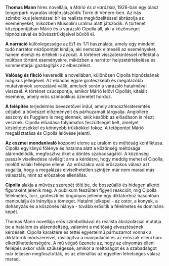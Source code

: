 **Thomas Mann** híres novellája, a _Márió és a varázsló_, 1926-ban egy olasz tengerparti nyaralás idején játszódik Torre di Venere-ben. Az írás szimbolikus jelentéssel bír és realista megközelítéssel ábrázolja az eseményeket, miközben Mussolini uralma alatt játszódik. A történet középpontjában Márió és a varázsló Cipolla áll, aki a közönséget hipnózisával és bűvésztrükkjeivel bűvöli el.

**A narráció** különlegessége az E/1 és T/1 használata, amely egy mindent tudó narrátor nézőpontját kínálja, aki nemcsak elmeséli az eseményeket, hanem elemzi és értékeli is azokat. A történet visszatekintéssel reflektál a múltban történt eseményekre, miközben a narrátor helyzetértékelése és kommentárjai gazdagítják az elbeszélést.

**Valóság és fikció** keveredik a novellában, különösen Cipolla hipnózisának mágikus jellegével. Az előadás egyre groteszkebb és megalázóbb mutatványok sorozatává válik, amelyek során a varázsló hatalmával visszaél. A történet csúcspontja, amikor Márió lelövi Cipollát, kitalált esemény, amely erős szimbolikus üzenetet hordoz.

**A felépítés** terjedelmes bevezetővel indul, amely atmoszférateremtés céljából a bűvészet előzményeit és párhuzamait tárgyalja. Angioliere asszony és Fuggiero is megjelennek, akik később az előadáson is részt vesznek. Cipolla előadása folyamatos feszültséget kelt, amelyet késleltetésekkel és könnyebb trükkökkel fokoz. A tetőpontot Márió megaláztatása és Cipolla lelövése jelenti.

**Az eszmei mondanivaló** központi eleme az uralom és méltóság konfliktusa. Cipolla egyirányú fölénye és hatalma alatt a közönség méltósága alárendelődik, megfosztva őket a döntés szabadságától. A közönség passzív viselkedése rávilágít arra a kérdésre, hogy meddig mehet el Cipolla, mielőtt valaki fellépne ellene. Az erőszakra való erőszakos válasz azt sugallja, hogy a megalázás elviselhetetlen szintjén már nem marad más választás, mint az erőszakos ellenállás.

**Cipolla** alakja a művész szerepét tölti be, de bosszúálló és hidegen alkotó figuraként jelenik meg. A publikum feszülten figyeli reakcióit, míg Cipolla félelmetes, torz, groteszk és öngúnyos jelleme egy diktátorhoz hasonlóan manipulálja és irányítja a tömeget. Hatalmi jelképei - az ostor, a konyak, a dohányzás és a köszönés hiánya - tovább erősítik a félelmetes és domináns képét.

Thomas Mann novellája erős szimbolikával és realista ábrázolással mutatja be a hatalom és alárendeltség, valamint a méltóság elvesztésének kérdéseit. Cipolla karaktere és tettei egyértelmű párhuzamot vonnak a diktátorok módszereivel, rávilágítva a manipuláció és az erőszak elleni harc elkerülhetetlenségére. A mű végső üzenete az, hogy az elnyomás elleni fellépés akkor válik szükségessé, amikor a méltóságot és a szabadságot már teljesen megfosztották, és az ellenállás az egyetlen lehetséges válasz marad.